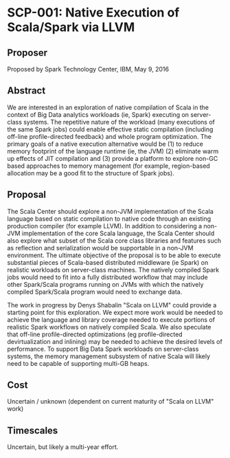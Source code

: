 # SCP-001: Native Execution of Scala/Spark via LLVM

## Proposer

Proposed by Spark Technology Center, IBM, May 9, 2016

## Abstract

We are interested in an exploration of native compilation of Scala in
the context of Big Data analytics workloads (ie, Spark) executing on
server-class systems. The repetitive nature of the workload (many
executions of the same Spark jobs) could enable effective static
compilation (including off-line profile-directed feedback) and whole
program optimization.  The primary goals of a native execution
alternative would be (1) to reduce memory footprint of the language
runtime (ie, the JVM) (2) eliminate warm up effects of JIT compilation
and (3) provide a platform to explore non-GC based approaches to
memory management (for example, region-based allocation may be a good
fit to the structure of Spark jobs).

## Proposal

The Scala Center should explore a non-JVM implementation of the Scala
language based on static compilation to native code through an
existing production compiler (for example LLVM).  In addition to
considering a non-JVM implementation of the core Scala language, the
Scala Center should also explore what subset of the Scala core class
libraries and features such as reflection and serialization would be
supportable in a non-JVM environment. The ultimate objective of the
proposal is to be able to execute substantial pieces of Scala-based
distributed middleware (ie Spark) on realistic workloads on
server-class machines. The natively compiled Spark jobs would need to
fit into a fully distributed workflow that may include other
Spark/Scala programs running on JVMs with which the natively compiled
Spark/Scala program would need to exchange data.

The work in progress by Denys Shabalin "Scala on LLVM" could provide a
starting point for this exploration.  We expect more work would be
needed to achieve the language and library coverage needed to execute
portions of realistic Spark workflows on natively compiled Scala.  We
also speculate that off-line profile-directed optimizations (eg
profile-directed devirtualization and inlining) may be needed to
achieve the desired levels of performance. To support Big Data Spark
workloads on server-class systems, the memory management subsystem of
native Scala will likely need to be capable of supporting multi-GB heaps.

## Cost

Uncertain / unknown (dependent on current maturity of "Scala on LLVM" work)

## Timescales

Uncertain, but likely a multi-year effort.
